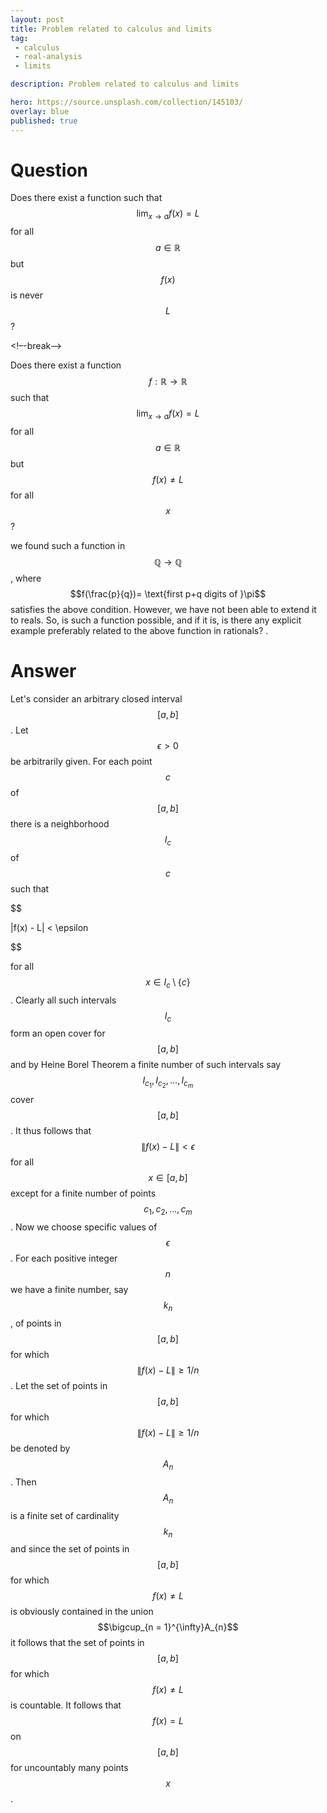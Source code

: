 ```yaml
---
layout: post
title: Problem related to calculus and limits
tag:
 - calculus
 - real-analysis
 - limits

description: Problem related to calculus and limits

hero: https://source.unsplash.com/collection/145103/
overlay: blue 
published: true
---
```


# Question 

Does there exist a function such that $$\lim_{x \to a} f(x) = L$$ for all $$a \in \mathbb R$$ but $$f(x)$$ is never $$L$$?

<!–-break-–>



Does there exist a function $$f:\mathbb R \to \mathbb R$$ such that $$\lim_{x \to a} f(x) = L$$ for
  all $$a \in \mathbb R$$ but $$f(x) \neq L$$ for all $$x$$?

we found such a function in $$\mathbb Q \to \mathbb Q$$, where $$f(\frac{p}{q})= \text{first p+q digits of }\pi$$ satisfies the above condition.
 However, we have not been able to extend it to reals.
 So, is such a function possible, and if it is, is there any explicit example preferably related to the above function in rationals? 
.


# Answer 


Let's consider an arbitrary closed interval $$[a, b]$$. Let $$\epsilon > 0$$ be arbitrarily given. For each point $$c$$ of $$[a, b]$$ there is a neighborhood $$I_{c}$$ of $$c$$ such that 

$$

\|f(x) - L\| < \epsilon

$$

 for all $$x \in I_{c} \setminus \{c\}$$. Clearly all such intervals $$I_{c}$$ form an open cover for $$[a, b]$$ and by Heine Borel Theorem a finite number of such intervals say $$I_{c_{1}}, I_{c_{2}}, \ldots, I_{c_{m}}$$ cover $$[a, b]$$.
It thus follows that $$\|f(x) - L\| < \epsilon$$ for all $$x \in [a, b]$$ except for a finite number of points $$c_{1}, c_{2}, \ldots, c_{m}$$. Now we choose specific values of $$\epsilon$$. For each positive integer $$n$$ we have a finite number, say $$k_{n}$$, of points in $$[a, b]$$ for which $$\|f(x) - L\| \geq 1/n$$. Let the set of points in $$[a, b]$$ for which $$\|f(x) - L\| \geq 1/n$$ be denoted by $$A_{n}$$. Then $$A_{n}$$ is a finite set of cardinality $$k_{n}$$ and since the set of points in $$[a, b]$$ for which $$f(x) \neq L$$ is obviously contained in the union $$\bigcup_{n = 1}^{\infty}A_{n}$$ it follows that the set of points in $$[a, b]$$ for which $$f(x) \neq L$$ is countable. It follows that $$f(x) = L$$ on $$[a, b]$$ for uncountably many points $$x$$.

